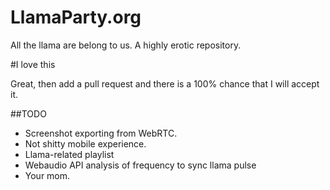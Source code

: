 LlamaParty.org
==============

All the llama are belong to us. A highly erotic repository.

#I love this

Great, then add a pull request and there is a 100% chance that I will accept it.


##TODO

* Screenshot exporting from WebRTC.
* Not shitty mobile experience.
* Llama-related playlist
* Webaudio API analysis of frequency to sync llama pulse
* Your mom.
